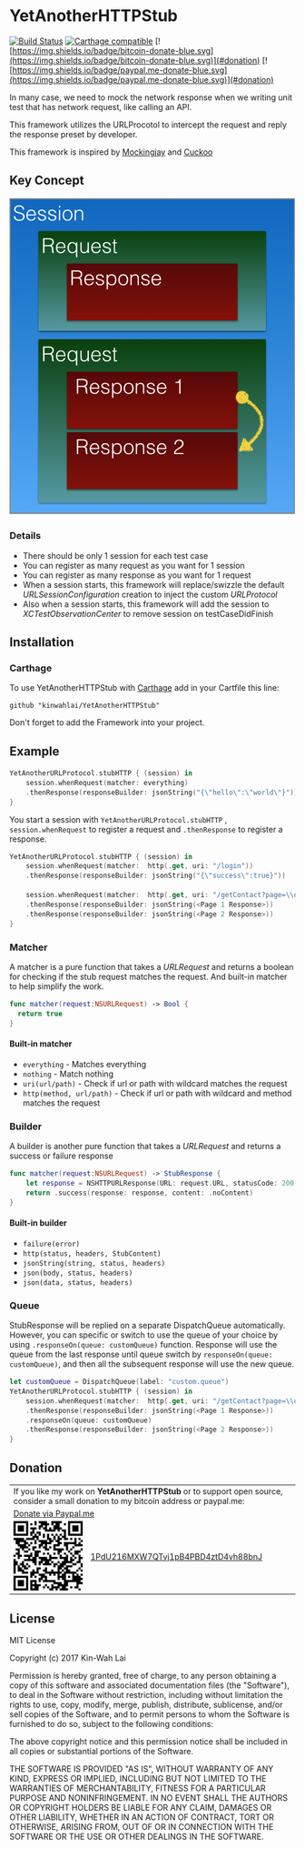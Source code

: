 # YetAnotherHTTPStub

[![Build Status](https://travis-ci.org/kinwahlai/YetAnotherHTTPStub.svg?branch=master)](https://travis-ci.org/kinwahlai/YetAnotherHTTPStub)
[![Carthage compatible](https://img.shields.io/badge/Carthage-compatible-4BC51D.svg?style=flat)](https://github.com/Carthage/Carthage)
[![https://img.shields.io/badge/bitcoin-donate-blue.svg](https://img.shields.io/badge/bitcoin-donate-blue.svg)](#donation)
[![https://img.shields.io/badge/paypal.me-donate-blue.svg](https://img.shields.io/badge/paypal.me-donate-blue.svg)](#donation)

In many case, we need to mock the network response when we writing unit test that has network request, like calling an API.

This framework utilizes the URLProcotol to intercept the request and reply the response preset by developer.

This framework is inspired by [Mockingjay](https://github.com/kylef-archive/Mockingjay) and [Cuckoo](https://github.com/Brightify/Cuckoo)

## Key Concept 

![YetAnotherHTTPStub-concept.png](./YetAnotherHTTPStub-concept.png)

### Details

- There should be only 1 session for each test case
- You can register as many request as you want for 1 session
- You can register as many response as you want for 1 request
- When a session starts, this framework will replace/swizzle the default _URLSessionConfiguration_ creation to inject the custom _URLProtocol_
- Also when a session starts, this framework will add the session to _XCTestObservationCenter_ to remove session on testCaseDidFinish 

## Installation

### Carthage

To use YetAnotherHTTPStub with [Carthage](https://github.com/Carthage/Carthage) add in your Cartfile this line:

```
github "kinwahlai/YetAnotherHTTPStub"
``` 

Don't forget to add the Framework into your project.

## Example

```swift
YetAnotherURLProtocol.stubHTTP { (session) in
    session.whenRequest(matcher: everything)
    .thenResponse(responseBuilder: jsonString("{\"hello\":\"world\"}"))
}
```

You start a session with `YetAnotherURLProtocol.stubHTTP` , `session.whenRequest` to register a request and `.thenResponse` to register a response.

```swift
YetAnotherURLProtocol.stubHTTP { (session) in
    session.whenRequest(matcher:  http(.get, uri: "/login"))
    .thenResponse(responseBuilder: jsonString("{\"success\":true}"))

    session.whenRequest(matcher:  http(.get, uri: "/getContact?page=\\d+&per_page=50"))
    .thenResponse(responseBuilder: jsonString(<Page 1 Response>))
    .thenResponse(responseBuilder: jsonString(<Page 2 Response>))
}
```

### Matcher

A matcher is a pure function that takes a _URLRequest_ and returns a boolean for checking if the stub request matches the request. And built-in matcher to help simplify the work.

```swift
func matcher(request:NSURLRequest) -> Bool {
  return true
}
```

#### Built-in matcher

- `everything` - Matches everything
- `nothing` - Match nothing
- `uri(url/path)` - Check if url or path with wildcard matches the request
- `http(method, url/path)` - Check if url or path with wildcard and method matches the request

### Builder

A builder is another pure function that takes a _URLRequest_ and returns a success or failure response

```swift
func matcher(request:NSURLRequest) -> StubResponse {
    let response = NSHTTPURLResponse(URL: request.URL, statusCode: 200, HTTPVersion: nil, headerFields: nil)!
    return .success(response: response, content: .noContent)
}
```

#### Built-in builder

- `failure(error)` 
- `http(status, headers, StubContent)`
- `jsonString(string, status, headers)`
- `json(body, status, headers)`
- `json(data, status, headers)`

### Queue

StubResponse will be replied on a separate DispatchQueue automatically. However, you can specific or switch to use the queue of your choice by using `.responseOn(queue: customQueue)` function.
Response will use the queue from the last response until queue switch by `responseOn(queue: customQueue)`, and then all the subsequent response will use the new queue.

```swift
let customQueue = DispatchQueue(label: "custom.queue")
YetAnotherURLProtocol.stubHTTP { (session) in
    session.whenRequest(matcher:  http(.get, uri: "/getContact?page=\\d+&per_page=50"))
    .thenResponse(responseBuilder: jsonString(<Page 1 Response>))
    .responseOn(queue: customQueue)
    .thenResponse(responseBuilder: jsonString(<Page 2 Response>))
}
```

## Donation

<table>
    <tr>
        <td colspan="2"> If you like my work on <b>YetAnotherHTTPStub</b> or to support open source, consider a small donation to my bitcoin address or paypal.me: </td>
    </tr>
    <tr>
        <td colspan="2"><a href="https://www.paypal.me/KinWahLai/10">Donate via Paypal.me</a></td>
    </tr>
    <tr>
        <td>
            <img src="./kinwahlai-bitcoin.png"/>
        </td>
        <td><a href="bitcoin:1PdU216MXW7QTvj1pB4PBD4ztD4vh88bnJ?amount=0.005">1PdU216MXW7QTvj1pB4PBD4ztD4vh88bnJ</a></td>
    </tr>
</table>

## License

MIT License

Copyright (c) 2017 Kin-Wah Lai

Permission is hereby granted, free of charge, to any person obtaining a copy
of this software and associated documentation files (the "Software"), to deal
in the Software without restriction, including without limitation the rights
to use, copy, modify, merge, publish, distribute, sublicense, and/or sell
copies of the Software, and to permit persons to whom the Software is
furnished to do so, subject to the following conditions:

The above copyright notice and this permission notice shall be included in all
copies or substantial portions of the Software.

THE SOFTWARE IS PROVIDED "AS IS", WITHOUT WARRANTY OF ANY KIND, EXPRESS OR
IMPLIED, INCLUDING BUT NOT LIMITED TO THE WARRANTIES OF MERCHANTABILITY,
FITNESS FOR A PARTICULAR PURPOSE AND NONINFRINGEMENT. IN NO EVENT SHALL THE
AUTHORS OR COPYRIGHT HOLDERS BE LIABLE FOR ANY CLAIM, DAMAGES OR OTHER
LIABILITY, WHETHER IN AN ACTION OF CONTRACT, TORT OR OTHERWISE, ARISING FROM,
OUT OF OR IN CONNECTION WITH THE SOFTWARE OR THE USE OR OTHER DEALINGS IN THE
SOFTWARE.




